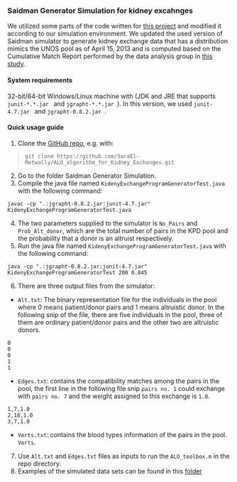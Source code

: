 ### Saidman Generator Simulation for kidney excahnges 
We utilized some parts of the code written for [this project](https://github.com/JohnDickerson/KidneyExchange) and modified it according to our simulation environment. We updated the used version of Saidman simulator to generate kidney exchange data that has a distribution mimics the UNOS pool as of April 15, 2013 and is computed based on the Cumulative Match Report performed by the data analysis group in [this study](https://dl.acm.org/citation.cfm?id=2482596).

#### System requirements 
32-bit/64-bit Windows/Linux machine with (JDK and JRE that supports  `junit-*.*.jar ` and  `jgrapht-*.*.jar `).
In this version, we used  `junit-4.7.jar ` and  `jgrapht-0.8.2.jar `.

#### Quick usage guide 
1. Clone the [GitHub repo](https://github.com/SaraEl-Metwally/ALO_algorithm_for_Kidney_Exchanges), e.g. with:
> `git clone https://github.com/SaraEl-Metwally/ALO_algorithm_for_Kidney_Exchanges.git`
2. Go to the folder Saidman Generator Simulation.
3. Compile the java file named `KidenyExchangeProgramGeneratorTest.java` with the following command: 
```
javac -cp ".:jgrapht-0.8.2.jar:junit-4.7.jar" KidenyExchangeProgramGeneratorTest.java
```
4. The two parameters supplied to the simulator is `No_Pairs` and `Prob_Alt_donor`, which are the total number of pairs in the KPD pool and the probability that a donor is an altruist respectively. 
5. Run the java file named `KidenyExchangeProgramGeneratorTest.java` with the following command:  
```
java -cp ".:jgrapht-0.8.2.jar:junit-4.7.jar" KidenyExchangeProgramGeneratorTest 200 0.045 

```
6. There are three output files from the simulator: 
 - `Alt.txt`: The binary representation file for the individuals in the pool where 0 means patient/donor pairs and 1 means altruistic donor. In the following snip of the file, there are five individuals in the pool, three of them are ordinary patient/donor pairs and the other two are altruistic donors.     
 ```
 0
 0
 0
 1
 1
 ```
 - `Edges.txt`: contains the compatibility matches among the pairs in the pool, the first line in the following file snip `pairs no. 1` could exchange with `pairs no. 7` and the weight assigned to this exchange is `1.0`. 
  ```
1,7,1.0
2,18,1.0
3,7,1.0
 ```
 - `Verts.txt`: contains the blood types information of the pairs in the pool. `Verts`.
 7. Use `Alt.txt` and `Edges.txt` files as inputs to run the `ALO_toolbox.m` in the repo directory.  
 8. Examples of the simulated data sets can be found in this [folder](https://github.com/SaraEl-Metwally/ALO_algorithm_for_Kidney_Exchanges/tree/master/Simulation-UNOS)
